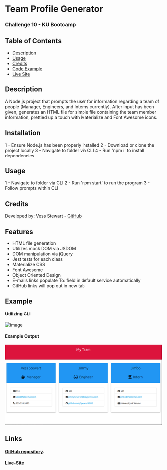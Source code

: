 # Team Profile Generator
### Challenge 10 - KU Bootcamp

## Table of Contents

- [Description](#description)
- [Usage](#usage)
- [Credits](#credits)
- [Code Example](#Example)
- [Live Site](#Links)

## Description
A Node.js project that prompts the user for information regarding a team of people
(Manager, Engineers, and Interns currently). After input has been given, generates an HTML
file for simple file containing the team member information, prettied up a touch with Materialize
and Font Awesome icons.

## Installation
1 - Ensure Node.js has been properly installed
2 - Download or clone the project locally
3 - Navigate to folder via CLI
4 - Run 'npm i' to install dependencies

## Usage
1 - Navigate to folder via CLI
2 - Run 'npm start' to run the program
3 - Follow prompts within CLI

## Credits
Developed by:
Vess Stewart - [GitHub](https://github.com/SpencerRSMS)

## Features
- HTML file generation
- Utilizes mock DOM via JSDOM
- DOM manipulation via jQuery
- Jest tests for each class
- Materialize CSS
- Font Awesome
- Object Oriented Design
- E-mails links populate To: field in default service automatically
- GitHub links will pop out in new tab

## Example
#### Utilizing CLI
![image](./images/example_run.gif)

#### Example Output
![image](./images/example_output.png)

## Links
#### [GitHub repository](https://github.com/SpencerRSMS/Coding-Quiz).
#### [Live-Site](https://spencerrsms.github.io/movie-vibes)